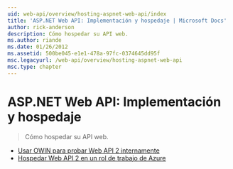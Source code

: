```yaml
---
uid: web-api/overview/hosting-aspnet-web-api/index
title: 'ASP.NET Web API: Implementación y hospedaje | Microsoft Docs'
author: rick-anderson
description: Cómo hospedar su API web.
ms.author: riande
ms.date: 01/26/2012
ms.assetid: 500be045-e1e1-478a-97fc-0374645dd95f
msc.legacyurl: /web-api/overview/hosting-aspnet-web-api
msc.type: chapter
---
```

<a name="aspnet-web-api-deployment-and-hosting"></a>ASP.NET Web API: Implementación y hospedaje
====================
> Cómo hospedar su API web.


- [Usar OWIN para probar Web API 2 internamente](use-owin-to-self-host-web-api.md)
- [Hospedar Web API 2 en un rol de trabajo de Azure](host-aspnet-web-api-in-an-azure-worker-role.md)
